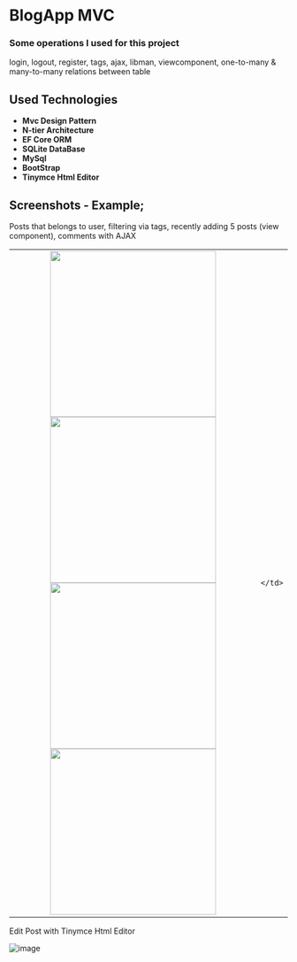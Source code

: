 # BlogApp MVC

### Some operations I used for this project
login, logout, register, tags, ajax, libman, viewcomponent, one-to-many & many-to-many relations between table


## Used Technologies
- **Mvc Design Pattern**
- **N-tier Architecture**
- **EF Core ORM**
- **SQLite DataBase**
- **MySql**
- **BootStrap**
- **Tinymce Html Editor**


## Screenshots - Example;

Posts that belongs to user, filtering via tags, recently adding 5 posts (view component), comments with AJAX
<table>
  <tr>
    <td align="center">
      <img src="https://github.com/GokhanKus/BlogApp/assets/40137766/d0855e86-bdc4-4553-b4f8-9b3f2f78956a.png" width="300" />
       <img src="https://github.com/GokhanKus/BlogApp/assets/40137766/548b96e8-d2da-4420-b253-9b6850668d34.png" width="300" />
       <img src="https://github.com/GokhanKus/BlogApp/assets/40137766/94110a0a-c429-47c4-8e46-b14ee3f60cc8.png" width="300" />
      <img src="https://github.com/GokhanKus/BlogApp/assets/40137766/9b4a2766-59b4-433d-91e2-e879ef736fc5.png" width="300" />
    </td>
    <td align="center">
     
    </td>
  </tr>
</table>
Edit Post with Tinymce Html Editor  

![image](https://github.com/GokhanKus/BlogApp/assets/40137766/af52396f-f6e1-41cb-abc7-c5aaeaf16da3)


